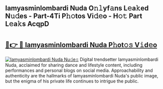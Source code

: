 ## Iamyasminlombardi Nuda O𝚗𝚕yf𝚊ns L𝚎a𝚔ed N𝚞𝚍es - Part-4Ti P𝚑𝚘tos Vi𝚍𝚎o - H𝚘𝚝 Part L𝚎a𝚔s AcqpD

# <h2><a href="http://kfebhzk.oniu.top/?m=Iamyasminlombardi+Nuda">🔗👉 🔴 Iamyasminlombardi Nuda P𝚑ot𝚘𝚜 V𝚒d𝚎o</a></h2>

[![Iamyasminlombardi Nuda Nu𝚍e𝚜](https://i.imgur.com/0qMVB7G.gif)](http://kfebhzk.oniu.top/?m=Iamyasminlombardi+Nuda)
Digital trendsetter Iamyasminlombardi Nuda, acclaimed for sharing dance and lifestyle content, including performances and personal blogs on social media. Approachability and authenticity are the hallmarks of Iamyasminlombardi Nuda's public image, but the enigma of his private life continues to intrigue the public.  
